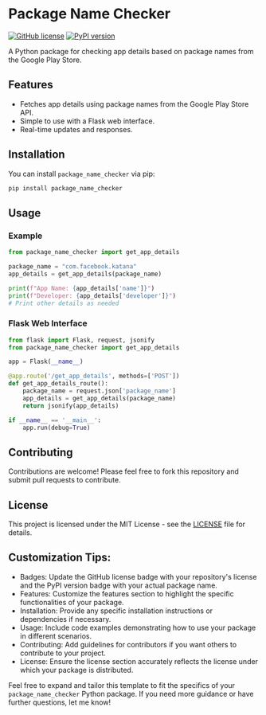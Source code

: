 # Package Name Checker

[![GitHub license](https://img.shields.io/badge/license-MIT-blue.svg)](https://github.com/your_username/package_name_checker/blob/main/LICENSE)
[![PyPI version](https://badge.fury.io/py/package_name_checker.svg)](https://badge.fury.io/py/package_name_checker)

A Python package for checking app details based on package names from the Google Play Store.

## Features

- Fetches app details using package names from the Google Play Store API.
- Simple to use with a Flask web interface.
- Real-time updates and responses.

## Installation

You can install `package_name_checker` via pip:

```bash
pip install package_name_checker
```

## Usage

### Example

```python
from package_name_checker import get_app_details

package_name = "com.facebook.katana"
app_details = get_app_details(package_name)

print(f"App Name: {app_details['name']}")
print(f"Developer: {app_details['developer']}")
# Print other details as needed
```

### Flask Web Interface

```python
from flask import Flask, request, jsonify
from package_name_checker import get_app_details

app = Flask(__name__)

@app.route('/get_app_details', methods=['POST'])
def get_app_details_route():
    package_name = request.json['package_name']
    app_details = get_app_details(package_name)
    return jsonify(app_details)

if __name__ == '__main__':
    app.run(debug=True)
```

## Contributing

Contributions are welcome! Please feel free to fork this repository and submit pull requests to contribute.

## License

This project is licensed under the MIT License - see the [LICENSE](LICENSE) file for details.


## Customization Tips:
- Badges: Update the GitHub license badge with your repository's license and the PyPI version badge with your actual package name.
- Features: Customize the features section to highlight the specific functionalities of your package.
- Installation: Provide any specific installation instructions or dependencies if necessary.
- Usage: Include code examples demonstrating how to use your package in different scenarios.
- Contributing: Add guidelines for contributors if you want others to contribute to your project.
- License: Ensure the license section accurately reflects the license under which your package is distributed.

Feel free to expand and tailor this template to fit the specifics of your `package_name_checker` Python package. If you need more guidance or have further questions, let me know!
